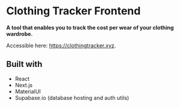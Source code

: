 # Clothing Tracker Frontend

**A tool that enables you to track the cost per wear of your clothing wardrobe.**

Accessible here: https://clothingtracker.xyz.

## Built with
* React
* Next.js
* MaterialUI
* Supabase.io (database hosting and auth utils)

